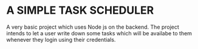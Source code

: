 # A SIMPLE TASK SCHEDULER

A very basic project which uses Node js on the backend. The project intends to let a user write down some tasks which will be availabe to them whenever they login using their credentials.